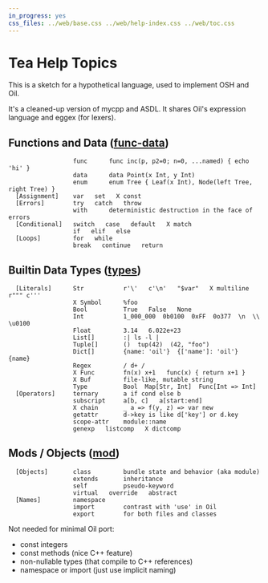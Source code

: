 ```yaml
---
in_progress: yes
css_files: ../web/base.css ../web/help-index.css ../web/toc.css
---
```


Tea Help Topics
===============

<!--
IMPORTANT: This doc is processed in TWO WAYS.  Be careful when editing.

Special rules:
- [] at start of line is a section
- X for deprecated
- three spaces separating words to be highlighted

TODO: There should be a character for "no links past here?"
- or <span></span>
- this should be turned GREEN?
-->

This is a sketch for a hypothetical language, used to implement OSH and Oil.

It's a cleaned-up version of mycpp and ASDL.  It shares Oil's expression
language and eggex (for lexers).

<div id="toc">
</div>

<h2 id="func-data">
  Functions and Data (<a class="group-link" href="tea-help.html#func-data">func-data</a>)
</h2>

```oil-help-topics
                  func      func inc(p, p2=0; n=0, ...named) { echo 'hi' }
                  data      data Point(x Int, y Int)
                  enum      enum Tree { Leaf(x Int), Node(left Tree, right Tree) }
  [Assignment]    var   set   X const   
  [Errors]        try   catch   throw
                  with      deterministic destruction in the face of errors
  [Conditional]   switch   case   default   X match
                  if   elif   else
  [Loops]         for   while
                  break   continue   return
```

<h2 id="types">
  Builtin Data Types (<a class="group-link" href="tea-help.html#types">types</a>)
</h2>

```oil-help-topics
  [Literals]      Str           r'\'   c'\n'   "$var"   X multiline r""" c'''
                  X Symbol      %foo
                  Bool          True   False   None
                  Int           1_000_000  0b0100  0xFF  0o377  \n  \\  \u0100
                  Float         3.14   6.022e+23
                  List[]        :| ls -l |
                  Tuple[]       ()  tup(42)  (42, "foo")
                  Dict[]        {name: 'oil'}  {['name']: 'oil'}  {name}
                  Regex         / d+ /
                  X Func        fn(x) x+1   func(x) { return x+1 }
                  X Buf         file-like, mutable string
                  Type          Bool  Map[Str, Int]  Func[Int => Int]
  [Operators]     ternary       a if cond else b
                  subscript     a[b, c]   a[start:end]
                  X chain       _ a => f(y, z) => var new
                  getattr       d->key is like d['key'] or d.key
                  scope-attr    module::name
                  genexp   listcomp   X dictcomp
```

<h2 id="mod">
  Mods / Objects (<a class="group-link" href="tea-help.html#mod">mod</a>)
</h2>

```oil-help-topics
  [Objects]       class         bundle state and behavior (aka module)
                  extends       inheritance
                  self          pseudo-keyword
                  virtual   override   abstract
  [Names]         namespace
                  import        contrast with 'use' in Oil
                  export        for both files and classes
```

Not needed for minimal Oil port:

- const integers
- const methods (nice C++ feature)
- non-nullable types (that compile to C++ references)
- namespace or import (just use implicit naming)
